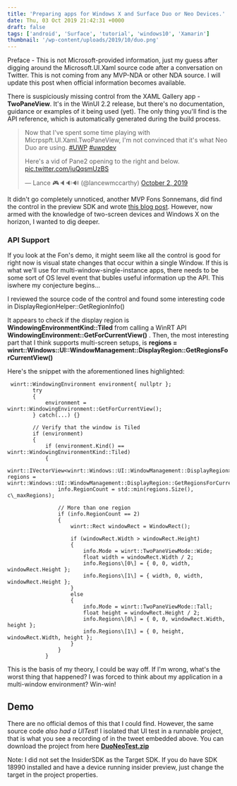 ```yaml
---
title: 'Preparing apps for Windows X and Surface Duo or Neo Devices.'
date: Thu, 03 Oct 2019 21:42:31 +0000
draft: false
tags: ['android', 'Surface', 'tutorial', 'windows10', 'Xamarin']
thumbnail: '/wp-content/uploads/2019/10/duo.png'
---
```


Preface - This is not Microsoft-provided information, just my guess after digging around the Microsoft.UI.Xaml source code after a conversation on Twitter. This is not coming from any MVP-NDA or other NDA source. I will update this post when official information becomes available.

There is suspiciously missing control from the XAML Gallery app - **TwoPaneView**. It's in the WinUI 2.2 release, but there's no documentation, guidance or examples of it being used (yet). The only thing you'll find is the API reference, which is automatically generated during the build process.

> Now that I've spent some time playing with Micrpspft.UI.Xaml.TwoPaneView, I'm not convinced that it's what Neo Duo are using. [#UWP](https://twitter.com/hashtag/UWP?src=hash&ref_src=twsrc%5Etfw) [#uwpdev](https://twitter.com/hashtag/uwpdev?src=hash&ref_src=twsrc%5Etfw)  
>   
> Here's a vid of Pane2 opening to the right and below. [pic.twitter.com/juQqsmUzBS](https://t.co/juQqsmUzBS)
> 
> — Lance 🎮🔈🔉🔊 (@lancewmccarthy) [October 2, 2019](https://twitter.com/lancewmccarthy/status/1179501726258339841?ref_src=twsrc%5Etfw)

It didn't go completely unnoticed, another MVP Fons Sonnemans, did find the control in the preview SDK and wrote [this blog post](https://www.reflectionit.nl/blog/2019/xaml-twopaneview). However, now armed with the knowledge of two-screen devices and Windows X on the horizon, I wanted to dig deeper.

### API Support

If you look at the Fon's demo, it might seem like all the control is good for right now is visual state changes that occur within a single Window. If this is what we'll use for multi-window-single-instance apps, there needs to be some sort of OS level event that bubles useful information up the API. This iswhere my conjecture begins...

I reviewed the source code of the control and found some interesting code in DisplayRegionHelper::GetRegionInfo()

It appears to check if the display region is **WindowingEnvironmentKind::Tiled** from calling a WinRT API **WindowingEnvironment::GetForCurrentView()** . Then, the most interesting part that I think supports multi-screen setups, is **regions = winrt::Windows::UI::WindowManagement::DisplayRegion::GetRegionsForCurrentView()**

Here's the snippet with the aforementioned lines highlighted:

```
 winrt::WindowingEnvironment environment{ nullptr };
        try
        {
            environment = winrt::WindowingEnvironment::GetForCurrentView();
        } catch(...) {}

        // Verify that the window is Tiled
        if (environment)
        {
            if (environment.Kind() == winrt::WindowingEnvironmentKind::Tiled)
            {
                winrt::IVectorView<winrt::Windows::UI::WindowManagement::DisplayRegion> regions = winrt::Windows::UI::WindowManagement::DisplayRegion::GetRegionsForCurrentView();
                info.RegionCount = std::min(regions.Size(), c\_maxRegions);

                // More than one region
                if (info.RegionCount == 2)
                {
                    winrt::Rect windowRect = WindowRect();

                    if (windowRect.Width > windowRect.Height)
                    {
                        info.Mode = winrt::TwoPaneViewMode::Wide;
                        float width = windowRect.Width / 2;
                        info.Regions\[0\] = { 0, 0, width, windowRect.Height };
                        info.Regions\[1\] = { width, 0, width, windowRect.Height };
                    }
                    else
                    {
                        info.Mode = winrt::TwoPaneViewMode::Tall;
                        float height = windowRect.Height / 2;
                        info.Regions\[0\] = { 0, 0, windowRect.Width, height };
                        info.Regions\[1\] = { 0, height, windowRect.Width, height };
                    }
                }
            }
```

This is the basis of my theory, I could be way off. If I'm wrong, what's the worst thing that happened? I was forced to think about my application in a multi-window environment? Win-win!

Demo
----

There are no official demos of this that I could find. However, the same source code _also had a UITest_! I isolated that UI test in a runnable project, that is what you see a recording of in the tweet embedded above. You can download the project from here [**DuoNeoTest.zip**](https://lancelotsoftware-my.sharepoint.com/:u:/g/personal/lance_dvlup_com/EU1nKfhnu6JOkEpWuz0CGNIBKhyNgHmFArzFpFjgjcqg7A?e=NnQHt6)

Note: I did not set the InsiderSDK as the Target SDK. If you do have SDK 18990 installed and have a device running insider preview, just change the target in the project properties.